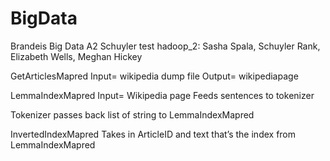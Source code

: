 # BigData
Brandeis Big Data A2
Schuyler test
hadoop_2: Sasha Spala, Schuyler Rank, Elizabeth Wells, Meghan Hickey

GetArticlesMapred
Input= wikipedia dump file
Output= wikipediapage


LemmaIndexMapred
Input= Wikipedia page
Feeds sentences to tokenizer

Tokenizer
passes back list of string to LemmaIndexMapred

InvertedIndexMapred
Takes in ArticleID and text that’s the index from LemmaIndexMapred
